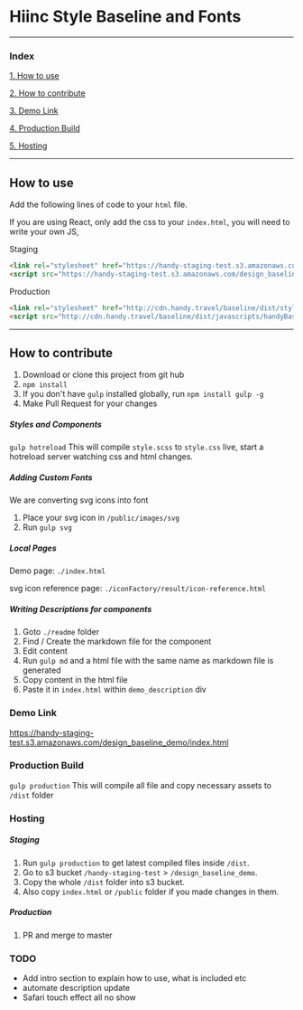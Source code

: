 # Hiinc Style Baseline and Fonts
---
### Index

[1. How to use](#How-to-use)

[2. How to contribute](#How-to-contribute)

[3. Demo Link](#Demo-Link)

[4. Production Build](#Production-Build)

[5. Hosting](#Hosting)



---
## How to use

Add the following lines of code to your `html` file.

If you are using React, only add the css to your `index.html`, you will need to write your own JS,

Staging
```html
<link rel="stylesheet" href="https://handy-staging-test.s3.amazonaws.com/design_baseline_demo/dist/stylesheets/handyBaseline.css">
<script src="https://handy-staging-test.s3.amazonaws.com/design_baseline_demo/dist/javascripts/handyBaseline.min.js"></script>
```

Production
```html
<link rel="stylesheet" href="http://cdn.handy.travel/baseline/dist/stylesheets/handyBaseline.css">
<script src="http://cdn.handy.travel/baseline/dist/javascripts/handyBaseline.min.js"></script>
```

---

## How to contribute

1. Download or clone this project from git hub
2. `npm install`
3. If you don't have `gulp` installed globally, run `npm install gulp -g`
4. Make Pull Request for your changes

##### Styles and Components
`gulp hotreload`
This will compile `style.scss` to `style.css` live, start a hotreload server watching css and html changes.

##### Adding Custom Fonts
We are converting svg icons into font
1. Place your svg icon in `/public/images/svg`
2. Run `gulp svg`

##### Local Pages

Demo page: `./index.html`

svg icon reference page: `./iconFactory/result/icon-reference.html`

##### Writing Descriptions for components
1. Goto `./readme` folder
2. Find / Create the markdown file for the component
3. Edit content
4. Run `gulp md` and a html file with the same name as markdown file is generated
5. Copy content in the html file
6. Paste it in `index.html` within `demo_description` div


### Demo Link
https://handy-staging-test.s3.amazonaws.com/design_baseline_demo/index.html


### Production Build
`gulp production`
This will compile all file and copy necessary assets to `/dist` folder

### Hosting
##### Staging
1. Run `gulp production` to get latest compiled files inside `/dist`.
2. Go to s3 bucket `/handy-staging-test` > `/design_baseline_demo`.
3. Copy the whole `/dist` folder into s3 bucket.
4. Also copy `index.html` or `/public` folder if you made changes in them.

##### Production
1. PR and merge to master


### TODO
- Add intro section to explain how to use, what is included etc
- automate description update
- Safari touch effect all no show
